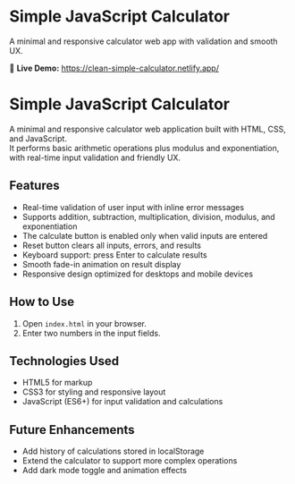 # Simple JavaScript Calculator

A minimal and responsive calculator web app with validation and smooth UX.

🚀 **Live Demo:** https://clean-simple-calculator.netlify.app/



# Simple JavaScript Calculator

A minimal and responsive calculator web application built with HTML, CSS, and JavaScript.  
It performs basic arithmetic operations plus modulus and exponentiation, with real-time input validation and friendly UX.

## Features

- Real-time validation of user input with inline error messages  
- Supports addition, subtraction, multiplication, division, modulus, and exponentiation  
- The calculate button is enabled only when valid inputs are entered  
- Reset button clears all inputs, errors, and results  
- Keyboard support: press Enter to calculate results  
- Smooth fade-in animation on result display  
- Responsive design optimized for desktops and mobile devices  

## How to Use

1. Open `index.html` in your browser.  
2. Enter two numbers in the input fields.  
## Technologies Used

- HTML5 for markup  
- CSS3 for styling and responsive layout  
- JavaScript (ES6+) for input validation and calculations  

## Future Enhancements

- Add history of calculations stored in localStorage  
- Extend the calculator to support more complex operations  
- Add dark mode toggle and animation effects  
